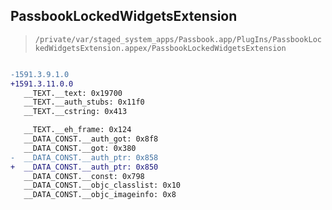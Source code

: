 ## PassbookLockedWidgetsExtension

> `/private/var/staged_system_apps/Passbook.app/PlugIns/PassbookLockedWidgetsExtension.appex/PassbookLockedWidgetsExtension`

```diff

-1591.3.9.1.0
+1591.3.11.0.0
   __TEXT.__text: 0x19700
   __TEXT.__auth_stubs: 0x11f0
   __TEXT.__cstring: 0x413

   __TEXT.__eh_frame: 0x124
   __DATA_CONST.__auth_got: 0x8f8
   __DATA_CONST.__got: 0x380
-  __DATA_CONST.__auth_ptr: 0x858
+  __DATA_CONST.__auth_ptr: 0x850
   __DATA_CONST.__const: 0x798
   __DATA_CONST.__objc_classlist: 0x10
   __DATA_CONST.__objc_imageinfo: 0x8

```

